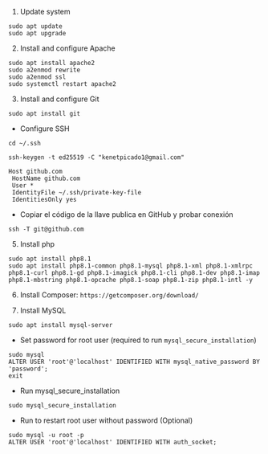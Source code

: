 1. Update system

```
sudo apt update
sudo apt upgrade
```

2. Install and configure Apache

```
sudo apt install apache2
sudo a2enmod rewrite
sudo a2enmod ssl
sudo systemctl restart apache2
```

3. Install and configure Git
```
sudo apt install git
```
- Configure SSH
```
cd ~/.ssh

ssh-keygen -t ed25519 -C "kenetpicado1@gmail.com"

Host github.com
 HostName github.com
 User *
 IdentityFile ~/.ssh/private-key-file
 IdentitiesOnly yes
```

- Copiar el código de la llave publica en GitHub y probar conexión
```
ssh -T git@github.com
```

5. Install php
```
sudo apt install php8.1
sudo apt install php8.1-common php8.1-mysql php8.1-xml php8.1-xmlrpc php8.1-curl php8.1-gd php8.1-imagick php8.1-cli php8.1-dev php8.1-imap php8.1-mbstring php8.1-opcache php8.1-soap php8.1-zip php8.1-intl -y
```

6. Install Composer: `https://getcomposer.org/download/`

7. Install MySQL
```
sudo apt install mysql-server
```

- Set password for root user (required to run `mysql_secure_installation`)
```
sudo mysql
ALTER USER 'root'@'localhost' IDENTIFIED WITH mysql_native_password BY 'password';
exit
```
- Run mysql_secure_installation
```
sudo mysql_secure_installation
```

- Run to restart root user without password (Optional)
```
sudo mysql -u root -p
ALTER USER 'root'@'localhost' IDENTIFIED WITH auth_socket;
```

